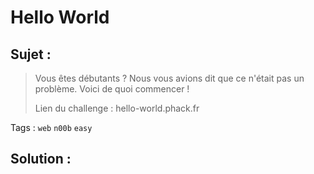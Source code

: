 # Hello World

## Sujet :

> Vous êtes débutants ?
> Nous vous avions dit que ce n'était pas un problème.
> Voici de quoi commencer !
> 
> Lien du challenge : hello-world.phack.fr

Tags : `web` `n00b` `easy`

## Solution :
